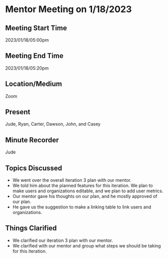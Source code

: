# Mentor Meeting on 1/18/2023
## Meeting Start Time
2023/01/18/05:00pm
## Meeting End Time
2023/01/18/05:20pm
## Location/Medium
Zoom
## Present 
Jude, Ryan, Carter, Dawson, John, and Casey
## Minute Recorder
Jude
## Topics Discussed
- We went over the overall iteration 3 plan with our mentor.
- We told him about the planned features for this iteration. We plan to make users and organizations editable, and we plan to add user metrics.
- Our mentor gave his thoughts on our plan, and he mostly approved of our plan.
- He gave us the suggestion to make a linking table to link users and organizations.
## Things Clarified
- We clarified our iteration 3 plan with our mentor.
- We clarified with our mentor and group what steps we should be taking for this iteration.
